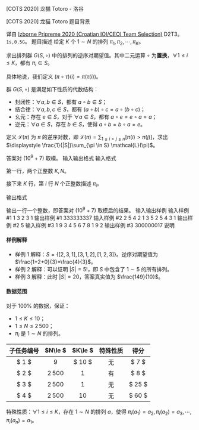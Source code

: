 



[COTS 2020] 龙猫 Totoro - 洛谷














[COTS 2020] 龙猫 Totoro
题目背景

译自 [Izborne Pripreme 2020 (Croatian IOI/CEOI Team Selection)](https://hsin.hr/pripreme2020/) D2T3。$\texttt{1s,0.5G}$。
题目描述
给定 $K$ 个 $1\sim N$ 的排列 $\pi_1,\pi_2,\cdots,\pi_K$。

求出排列群 $G(S,\circ)$ 中的排列的逆序对期望值。其中二元运算 $\circ$ 为**置换**，$\forall 1\le i\le K$，都有 $\pi_i\in S$。

具体地说，我们定义 $(\pi\circ \tau)(i)=\pi(\tau(i))$。

群 $G(S,\circ)$ 是满足如下性质的代数结构：

- 封闭性：$\forall a,b\in S$，都有 $a\circ b\in S$；
- 结合律：$\forall a,b,c\in S$，都有 $(a\circ b)\circ c=a\circ (b\circ c)$；
- 幺元：存在 $e\in S$，对于 $\forall a\in S$，都有 $a\circ e=e\circ a=a$；
- 逆元：$\forall a\in S$，存在 $b\in S$，使得 $a\circ b=b\circ a=e$。


定义 $\mathcal{L}(\pi)$ 为 $\pi$ 的逆序对数，即 $\displaystyle \mathcal{L}(\pi)=\sum_{1\le i\lt j\le n}[\pi(i)\gt \pi(j)]$，求出 $\displaystyle \frac{1}{|S|}\sum_{\pi \in S} \mathcal{L}(\pi)$。

答案对 $(10^9+7)$ 取模。
输入输出格式
输入格式


第一行，两个正整数 $K,N$。

接下来 $K$ 行，第 $i$ 行 $N$ 个正整数描述 $\pi_i$。

输出格式


输出一行一个整数，即答案对 $(10^9+7)$ 取模后的结果。
输入输出样例
输入样例 #1
1 3
2 3 1
输出样例 #1
333333337
输入样例 #2
2 5
4 2 1 3 5
2 5 4 3 1
输出样例 #2
5
输入样例 #3
1 9
3 4 5 6 7 8 1 9 2
输出样例 #3
300000017
说明

#### 样例解释

- 样例 $1$ 解释：$S=\{[2,3,1],[3,1,2],[1,2,3]\}$。逆序对期望值为 $\frac{1+2+0}{3}=\frac{4}{3}$。
- 样例 $2$ 解释：可以证明 $|S|=5!$，即 $S$ 中包含了 $1\sim 5$ 的所有排列。
- 样例 $3$ 解释：此时 $|S|=20$，答案真实值为 $\frac{149}{10}$。


#### 数据范围


对于 $100\%$ 的数据，保证：

- $1\le K\le 10$；
- $1\le N\le 2\, 500$；
- $\pi_i$ 是 $1\sim N$ 的排列。


| 子任务编号 | $N\le $ | $K\le $ |  特殊性质   | 得分 |  
| :--: | :--: | :--: | :--: | :--: |  
| $ 1 $    | $9$ | $ 10 $    |  无  | $ 7 $   |  
| $ 2 $    | $2\,500$ | $1$   |  有 | $ 8 $   |  
| $ 3 $    | $2\, 500$ | $1$ | 无  | $ 25 $   |  
| $ 4 $    | $2\, 500$ | $10$  |  无 | $ 60 $   |  

特殊性质：$\forall 1\le i\le K$，存在 $1\sim N$ 的排列 $a$，使得 $\pi_i(a_1)=a_2,\pi_{i}(a_2)=a_3,\cdots,\pi_i(a_n)=a_1$。






